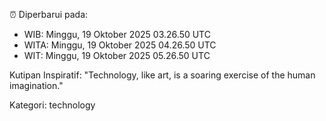 ⏰ Diperbarui pada:
- WIB: Minggu, 19 Oktober 2025 03.26.50 UTC
- WITA: Minggu, 19 Oktober 2025 04.26.50 UTC
- WIT: Minggu, 19 Oktober 2025 05.26.50 UTC

Kutipan Inspiratif:
"Technology, like art, is a soaring exercise of the human imagination."


Kategori: technology

